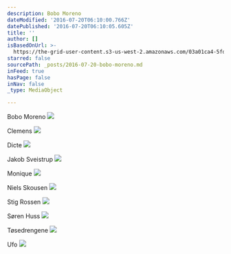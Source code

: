 ```yaml
---
description: Bobo Moreno
dateModified: '2016-07-20T06:10:00.766Z'
datePublished: '2016-07-20T06:10:05.605Z'
title: ''
author: []
isBasedOnUrl: >-
  https://the-grid-user-content.s3-us-west-2.amazonaws.com/03a01ca4-5fd2-4bc1-afe7-feed07a2cf1b.jpg
starred: false
sourcePath: _posts/2016-07-20-bobo-moreno.md
inFeed: true
hasPage: false
inNav: false
_type: MediaObject

---
```

Bobo Moreno
![](https://imgflo.herokuapp.com/graph/vahj1ThiexotieMo/6cb2d358963972f947b03a3173a1728f/croprotate.jpg?cropheight=656&cropwidth=768&degrees=0&input=https%3A%2F%2Fthe-grid-user-content.s3-us-west-2.amazonaws.com%2F497ce5be-338e-4923-91a4-e91e374c887a.jpg&x=225&y=0)

Clemens
![](https://the-grid-user-content.s3-us-west-2.amazonaws.com/03a01ca4-5fd2-4bc1-afe7-feed07a2cf1b.jpg)

Dicte
![](https://the-grid-user-content.s3-us-west-2.amazonaws.com/bc2e94cd-fcc4-4318-a870-3149275b01d9.jpg)

Jakob Sveistrup
![](https://the-grid-user-content.s3-us-west-2.amazonaws.com/052379bf-dbe1-40b3-9800-89bf57be19e1.jpg)

Monique
![](https://the-grid-user-content.s3-us-west-2.amazonaws.com/347fd2b4-ee71-4823-917f-d84aee27ba88.jpg)

Niels Skousen
![](https://the-grid-user-content.s3-us-west-2.amazonaws.com/f0af4f8a-8787-469d-b721-cc2d109b8028.jpg)

Stig Rossen
![](https://the-grid-user-content.s3-us-west-2.amazonaws.com/3c3c18d9-a513-42b5-98c1-fa4c77af58f4.jpg)

Søren Huss
![](https://the-grid-user-content.s3-us-west-2.amazonaws.com/9e219de3-d4c3-40a4-922f-c66a0bf4dd7d.jpg)

Tøsedrengene
![](https://the-grid-user-content.s3-us-west-2.amazonaws.com/33a2fe8d-1526-4a6d-9250-c60d1adda6a2.jpg)

Ufo
![](https://the-grid-user-content.s3-us-west-2.amazonaws.com/48f07478-6ae8-4b08-8f54-e1c116b7b191.jpg)